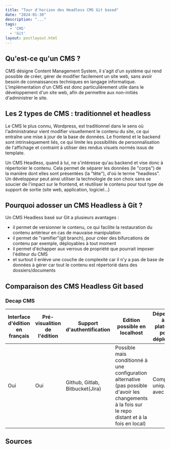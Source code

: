 ```yaml
---
title: "Tour d'horizon des Headless CMS Git based"
date: "2024-01-30"
description: "..."
tags: 
  - 'CMS'
  - 'Git'
layout: postlayout.html
---
```

## Qu'est-ce qu'un CMS ?

CMS désigne Content Management System, il s'agit d'un système qui rend possible de créer, gérer de modifier facilement un site web, sans avoir besoin de connaissances techniques en langage informatique.
L'implémentation d'un CMS est donc particulièrement utile dans le développement d'un site web, afin de permettre aux non-initiés d'administrer le site.

## Les 2 types de CMS : traditionnel et headless

Le CMS le plus connu, Wordpress, est traditionnel dans le sens où l'administrateur vient modifier visuellement le contenu du site, ce qui entraîne une mise à jour de la base de données. Le frontend et le backend sont intrinsèquement liés, ce qui limite les possibilités de personnalisation de l'affichage et contraint à utiliser des rendus visuels normés issus de template. 

Un CMS Headless, quand à lui, ne s'intéresse qu'au backend et vise donc à répertorier le contenu. Cela permet de séparer les données (le "corps") de la manière dont elles sont présentées (la "tête"), d'où le terme "headless". Un développeur peut ainsi utiliser la technologie de son choix sans se soucier de l'impact sur le frontend, et réutiliser le contenu pour tout type de support de sortie (site web, application, logiciel...)

## Pourquoi adosser un CMS Headless à Git ?

Un CMS Headless basé sur Git a plusieurs avantages :
- il permet de versionner le contenu, ce qui facilite la restauration du contenu antérieur en cas de mauvaise manipulation
- il permet de "ramifier"(git branch), pour créer des bifurcations de contenu par exemple, déployables à tout moment
- il permet d'échapper aux verrous de propriété que pourrait imposer l'éditeur du CMS
- et surtout il enlève une couche de complexité car il n'y a pas de base de données à gérer car tout le contenu est répertorié dans des dossiers/documents

## Comparaison des CMS Headless Git based

### Decap CMS
| Interface d'édition en français   | Pré-visualition de l'édition | Support d'authentification | Edition possible en localhost | Dépendance à une plateforme pour le déploiement |
| -------- | ------- | ------- | ------- | ------- |
| Oui  | Oui    | Github, Gitlab, Bitbucket(Jira) | Possible mais conditionné à une configuration alternative (pas possible d'avoir les changements à la fois sur le repo distant et à la fois en local)  | Compatible uniquement avec Netlify |

## Sources

